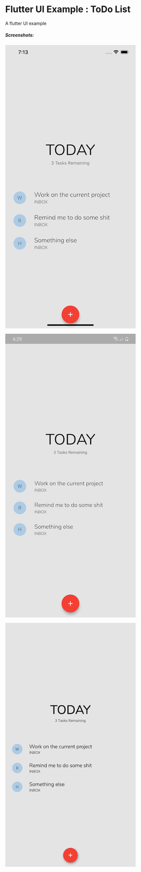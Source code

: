 # Flutter UI Example : ToDo List

A flutter UI example

##### Screenshots: 

![IOS](screenshots/ios.jpg)  

![Android](screenshots/android.jpg)  

![Chrome](screenshots/web.jpg)  
